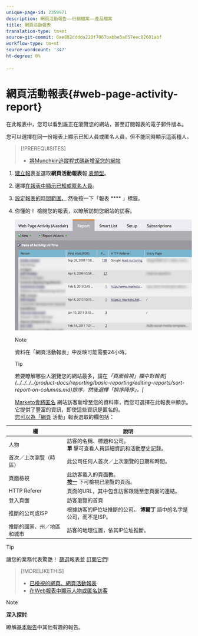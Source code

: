 ```yaml
---
unique-page-id: 2359971
description: 網頁活動報告——行銷檔案——產品檔案
title: 網頁活動報表
translation-type: tm+mt
source-git-commit: 6ae882dddda220f7067babbe5a057eec82601abf
workflow-type: tm+mt
source-wordcount: '347'
ht-degree: 0%

---
```



# 網頁活動報表{#web-page-activity-report}

在此報表中，您可以看到誰正在瀏覽您的網站，甚至訂閱報表的電子郵件版本。

您可以選擇在同一份報表上顯示已知人員或匿名人員，但不能同時顯示這兩種人。

>[!PREREQUISITES]
>
>* [將Munchkin追蹤程式碼新增至您的網站](../../../../product-docs/administration/additional-integrations/add-munchkin-tracking-code-to-your-website.md)


1. [建立報](../../../../product-docs/reporting/basic-reporting/creating-reports/create-a-report-in-a-program.md)表並選取**網頁活動報表**報 [表類型](report-type-overview.md)。
1. 選擇[在報表中顯示已知或匿名人員](../../../../product-docs/reporting/basic-reporting/report-activity/display-people-or-anonymous-visitors-in-web-reports.md)。
1. [設定報表的時間範圍，](../../../../product-docs/reporting/basic-reporting/editing-reports/change-a-report-time-frame.md) 然後按一下「報表 **** 」標籤。
1. 你懂的！ 檢閱您的報表，以瞭解訪問您網站的訪客。

   ![](assets/image2017-3-29-9-3a21-3a36.png)

   >[!NOTE]
   >
   >資料在「網頁活動報表」中反映可能需要24小時。

   >[!TIP]
   >
   >若要瞭解哪些人瀏覽您的網站最多，請在&#x200B;*「頁面檢視」欄中對報表](../../../../product-docs/reporting/basic-reporting/editing-reports/sort-report-on-columns.md)[](../../../../product-docs/reporting/basic-reporting/editing-reports/sort-report-on-columns.md)排序，然後選擇「排序降序」。[*

   [Marketo會將匿名](../../../../product-docs/reporting/basic-reporting/report-activity/tracking-anonymous-activity-and-people.md) 網站訪客新增至您的資料庫，而您可選擇在此報表中顯示。它提供了豐富的資訊，即使這些資訊是匿名的。\
   [您可以為「網頁](../../../../product-docs/reporting/basic-reporting/editing-reports/select-report-columns.md) 活動」報表選取的欄包括：

<table> 
 <thead> 
  <tr> 
   <th>欄</th> 
   <th>說明</th> 
  </tr> 
 </thead> 
 <tbody> 
  <tr> 
   <td>人物</td> 
   <td>訪客的名稱、標題和公司。<br><strong>單</strong> 擊可查看人員詳細資訊和活動歷史記錄。</td> 
  </tr> 
  <tr> 
   <td>首次／上次瀏覽（時區）</td> 
   <td>此公司任何人首次／上次瀏覽的日期和時間。</td> 
  </tr> 
  <tr> 
   <td>頁面檢視</td> 
   <td>此訪客載入的頁面數。<br><strong><a href="web-page-activity-report/web-pages-viewed-web-page-activity-report.md">按一</a></strong> 下可檢視已瀏覽的頁面。</td> 
  </tr> 
  <tr> 
   <td>HTTP Referer</td> 
   <td>頁面的URL，其中包含訪客跟隨至您頁面的連結。</td> 
  </tr> 
  <tr> 
   <td>登入頁面</td> 
   <td>訪客瀏覽的首頁 </td> 
  </tr> 
  <tr> 
   <td>推斷的公司或ISP</td> 
   <td>根據訪客的IP位址推斷的公司。 <strong>博爾丁</strong> 語中的名字是公司，而不是ISP。 </td> 
  </tr> 
  <tr> 
   <td>推斷的國家、州／地區和城市</td> 
   <td>訪客的地理位置，依其IP位址推斷。</td> 
  </tr> 
 </tbody> 
</table>

>[!TIP]
>
>讓您的業務代表驚艷！ [篩選](../../../../product-docs/reporting/basic-reporting/editing-reports/filter-people-in-a-report-with-a-smart-list.md)報表並 [訂閱它們](../../../../product-docs/reporting/basic-reporting/report-subscriptions/subscribe-to-a-basic-report.md)!

>[!MORELIKETHIS]
>
>
>* [已檢視的網頁、網頁活動報表](web-page-activity-report/web-pages-viewed-web-page-activity-report.md)
>* [在Web報表中顯示人物或匿名訪客](../../../../product-docs/reporting/basic-reporting/report-activity/display-people-or-anonymous-visitors-in-web-reports.md)


>[!NOTE]
>
>**深入探討**
>
>瞭解[基本報告](https://docs.marketo.com/display/docs/basic+reporting)中其他有趣的報告。
